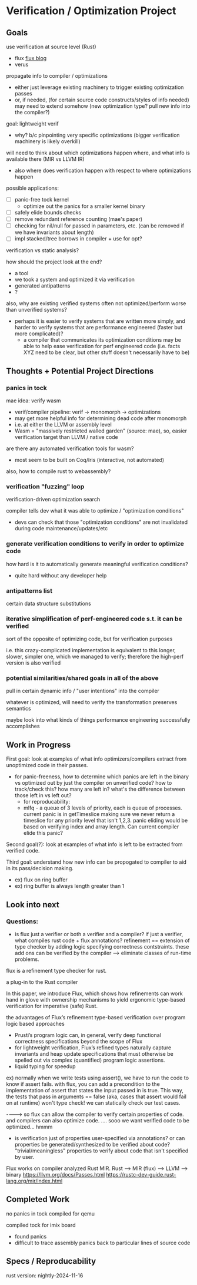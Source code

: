 # Verification / Optimization Project

## Goals

use verification at source level (Rust)
- flux [flux blog](https://flux-rs.github.io/flux/blog/01-introducing-flux.html)
- verus

propagate info to compiler / optimizations
- either just leverage existing machinery to trigger existing optimization passes
- or, if needed, (for certain source code constructs/styles of info needed) may need to extend somehow (new optimization type? pull new info into the compiler?)

goal: lightweight verif
- why? b/c pinpointing very specific optimizations (bigger verification machinery is likely overkill)

will need to think about which optimizations happen where, and what info is available there (MIR vs LLVM IR)
- also where does verification happen with respect to where optimizations happen

possible applications:

- [ ] panic-free tock kernel
    - optimize out the panics for a smaller kernel binary
- [ ] safely elide bounds checks
- [ ] remove redundant reference counting (mae's paper)
- [ ] checking for nil/null for passed in parameters, etc. (can be removed if we have invariants about length)
- [ ] impl stacked/tree borrows in compiler + use for opt?

verification vs static analysis?

how should the project look at the end?
- a tool
- we took a system and optimized it via verification
- generated antipatterns
- ?

also, why are existing verified systems often not optimized/perform worse than
unverified systems?
- perhaps it is easier to verify systems that are written more simply, and
  harder to verify systems that are performance engineered (faster but more 
  complicated)?
    - a compiler that communicates its optimization conditions may be able to 
    help ease verification for perf engineered code (i.e. facts XYZ need to be 
    clear, but other stuff doesn't necessarily have to be)

## Thoughts + Potential Project Directions

### panics in tock

mae idea: verify wasm
- verif/compiler pipeline: verif -> monomorph -> optimizations
- may get more helpful info for determining dead code after monomorph
- i.e. at either the LLVM or assembly level 
- Wasm = "massively restricted walled garden" (source: mae), so, easier
  verification target than LLVM / native code

are there any automated verification tools for wasm?
- most seem to be built on Coq/Iris (interactive, not automated)

also, how to compile rust to webassembly?

### verification "fuzzing" loop

verification-driven optimization search

compiler tells dev what it was able to optimize / "optimization conditions"
- devs can check that those "optimization conditions" are not invalidated during
  code maintenance/updates/etc

### generate verification conditions to verify in order to optimize code

how hard is it to automatically generate meaningful verification conditions?
- quite hard without any developer help

### antipatterns list

certain data structure substitutions

### iterative simplification of perf-engineered code s.t. it can be verified

sort of the opposite of optimizing code, but for verification purposes

i.e. this crazy-complicated implementation is equivalent to this longer, slower,
simpler one, which we managed to verify; therefore the high-perf version is also
verified

### potential similarities/shared goals in all of the above

pull in certain dynamic info / "user intentions" into the compiler

whatever is optimized, will need to verify the transformation preserves
semantics

maybe look into what kinds of things performance engineering successfully 
accomplishes

## Work in Progress

First goal: look at examples of what info optimizers/compilers extract from unoptimized code in their passes.
- for panic-freeness, how to determine which panics are left in the binary vs optimized out by just the compiler on unverified code? how to track/check this? how many are left in? what's the difference between those left in vs left out?
  - for reproducability: 
  - mlfq - a queue of 3 levels of priority, each is queue of processes. current panic is in getTimeslice making sure we never return a timeslice for any priority level that isn't 1,2,3. panic eliding would be based on verifying index and array length. Can current compiler elide this panic?

Second goal(?): look at examples of what info is left to be extracted from verified code.

Third goal: understand how new info can be propogated to compiler to aid in its pass/decision making.
- ex) flux on ring buffer
- ex) ring buffer is always length greater than 1

## Look into next

### Questions:

- is flux just a verifier or both a verifier and a compiler? if just a verifier, what compiles rust code + flux annotations?
refinement == extension of type checker by adding logic specifying correctness contstraints. these add ons can be verified by the compiler --> eliminate classes of run-time problems.

flux is a refinement type checker for rust.

a plug-in to the Rust compiler

In this paper, we introduce Flux, which shows how refinements can work hand in glove with
ownership mechanisms to yield ergonomic type-based verification for imperative (safe) Rust.

the advantages of Flux’s refinement type-based verification over program logic based approaches
- Prusti’s program logic can, in general, verify
deep functional correctness specifications beyond the scope of Flux
- for lightweight verification, Flux’s refined types naturally capture invariants and heap update specifications that
must otherwise be spelled out via complex (quantified) program logic assertions.
- liquid typing for speedup

ex) normally when we write tests using assert(), we have to run the code to know if assert fails.
with flux, you can add a precondition to the implementation of assert that states the input passed in is true.
This way, the tests that pass in arguments == false (aka, cases that assert would fail on at runtime) won't type check! we can statically check our test cases.

----> so flux can allow the compiler to verify certain properties of code. and compilers can also optimize code. .... sooo we want verified code to be optimized... hmmm



- is verification just of properties user-specified via annotations? or can properties be generated/synthesized to be verified about code? "trivial/meaningless" properties to verify about code that isn't specified by user.


Flux works on compiler analyzed Rust MIR.
Rust --> MIR (flux) --> LLVM --> binary
https://llvm.org/docs/Passes.html
https://rustc-dev-guide.rust-lang.org/mir/index.html

## Completed Work

no panics in tock compiled for qemu

compiled tock for imix board
- found panics
- difficult to trace assembly panics back to particular lines of source code

## Specs / Reproducability

rust version: nightly-2024-11-16

